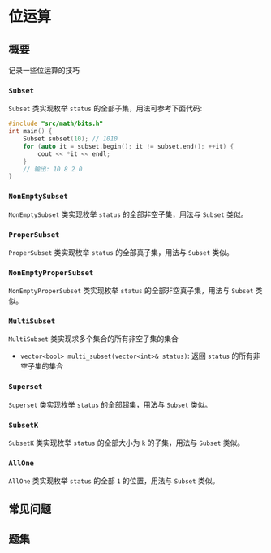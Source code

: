 #  位运算

## 概要
记录一些位运算的技巧
### `Subset`
`Subset` 类实现枚举 `status` 的全部子集，用法可参考下面代码:
```cpp
#include "src/math/bits.h"
int main() {
    Subset subset(10); // 1010
    for (auto it = subset.begin(); it != subset.end(); ++it) {
        cout << *it << endl;
    }
    // 输出: 10 8 2 0
}
```

### `NonEmptySubset`
`NonEmptySubset` 类实现枚举 `status` 的全部非空子集，用法与 `Subset` 类似。

### `ProperSubset`
`ProperSubset` 类实现枚举 `status` 的全部真子集，用法与 `Subset` 类似。

### `NonEmptyProperSubset`
`NonEmptyProperSubset` 类实现枚举 `status` 的全部非空真子集，用法与 `Subset` 类似。

### `MultiSubset`
`MultiSubset` 类实现求多个集合的所有非空子集的集合
- `vector<bool> multi_subset(vector<int>& status)`: 返回 `status` 的所有非空子集的集合

### `Superset`
`Superset` 类实现枚举 `status` 的全部超集，用法与 `Subset` 类似。

### `SubsetK`
`SubsetK` 类实现枚举 `status` 的全部大小为 `k` 的子集，用法与 `Subset` 类似。

### `AllOne`
`AllOne` 类实现枚举 `status` 的全部 `1` 的位置，用法与 `Subset` 类似。



## 常见问题

## 题集